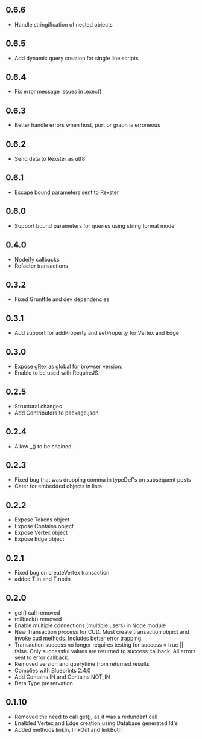 ## 0.6.6
- Handle stringification of nested objects

## 0.6.5
- Add dynamic query creation for single line scripts

## 0.6.4
- Fix error message issues in .exec()

## 0.6.3
- Better handle errors when host, port or graph is erroneous

## 0.6.2
- Send data to Rexster as utf8

## 0.6.1
- Escape bound parameters sent to Rexster

## 0.6.0
- Support bound parameters for queries using string format mode

## 0.4.0
- Nodeify callbacks
- Refactor transactions

## 0.3.2
- Fixed Gruntfile and dev dependencies

## 0.3.1
- Add support for addProperty and setProperty for Vertex and Edge

## 0.3.0
- Expose gRex as global for browser version.
- Enable to be used with RequireJS.

## 0.2.5
- Structural changes
- Add Contributors to package.json

## 0.2.4
- Allow _() to be chained.

## 0.2.3
- Fixed bug that was dropping comma in typeDef's on subsequent posts
- Cater for embedded objects in lists

## 0.2.2
- Expose Tokens object
- Expose Contains object
- Expose Vertex object
- Expose Edge object

## 0.2.1
- Fixed bug on createVertex transaction
- added T.in and T.notin

## 0.2.0

 - get() call removed
 - rollback() removed
 - Enable multiple connections (multiple users) in Node module
 - New Transaction process for CUD. Must create transaction object and invoke cud methods. Includes better error trapping.
 - Transaction success no longer requires testing for success = true || false. Only successful values are returned to success callback. All errors sent to error callback.
 - Removed version and querytime from returned results
 - Complies with Blueprints 2.4.0
 - Add Contains.IN and Contains.NOT_IN
 - Data Type preservation

## 0.1.10

 - Removed the need to call get(), as it was a redundant call
 - Enalbled Vertex and Edge creation using Database generated Id's
 - Added methods linkIn, linkOut and linkBoth

